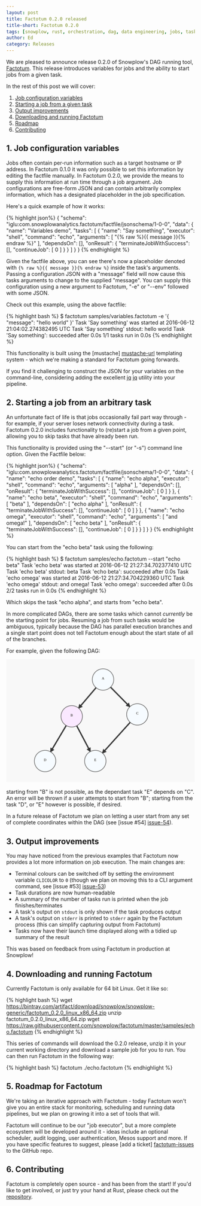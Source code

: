 ```yaml
---
layout: post
title: Factotum 0.2.0 released
title-short: Factotum 0.2.0
tags: [snowplow, rust, orchestration, dag, data engineering, jobs, tasks, factotum, pipeline]
author: Ed
category: Releases
---
```


We are pleased to announce release 0.2.0 of Snowplow's DAG running tool, [Factotum][factotum-repo]. This release introduces variables for jobs and the ability to start jobs from a given task.

In the rest of this post we will cover:

1. [Job configuration variables](/blog/2016/06/13/factotum-0.2.0-released#vars)
2. [Starting a job from a given task](/blog/2016/06/13/factotum-0.2.0-released#resumes)
3. [Output improvements](/blog/2016/06/13/factotum-0.2.0-released#output)
4. [Downloading and running Factotum](/blog/2016/06/13/factotum-0.2.0-released#install)
5. [Roadmap](/blog/2016/06/13/factotum-0.2.0-released#roadmap)
6. [Contributing](/blog/2016/06/13/factotum-0.2.0-released#contributing)

<!--more-->

<h2 id="vars">1. Job configuration variables</h2>

Jobs often contain per-run information such as a target hostname or IP address. In Factotum 0.1.0 it was only possible to set this information by editing the factfile manually. In Factotum 0.2.0, we provide the means to supply this information at run time through a job argument. Job configurations are free-form JSON and can contain arbitrarily complex information, which has a designated placeholder in the job specification.

Here's a quick example of how it works:

{% highlight json%}
{
  "schema": "iglu:com.snowplowanalytics.factotum/factfile/jsonschema/1-0-0",
  "data": {
    "name": "Variables demo",
    "tasks": [
      {
        "name": "Say something",
        "executor": "shell",
        "command": "echo",
        "arguments": [ "{% raw %}{{ message }}{% endraw %}" ],
        "dependsOn": [],
        "onResult": {
          "terminateJobWithSuccess": [],
          "continueJob": [ 0 ]
        }
      }
    ]
  }
}
{% endhighlight %}

Given the factfile above, you can see there's now a placeholder denoted with `{% raw %}{{ message }}{% endraw %}` inside the task's arguments. Passing a configuration JSON with a "message" field will now cause this tasks arguments to change to the supplied "message". You can supply this configuration using a new argument to Factotum, "-e" or "--env" followed with some JSON.

Check out this example, using the above factfile:

{% highlight bash %}
$ factotum samples/variables.factotum -e '{ "message": "hello world" }'
Task 'Say something' was started at 2016-06-12 21:04:02.274382495 UTC
Task 'Say something' stdout:
hello world
Task 'Say something': succeeded after 0.0s
1/1 tasks run in 0.0s
{% endhighlight %}

This functionality is built using the [mustache] [mustache-url] templating system - which we're making a standard for Factotum going forwards.

If you find it challenging to construct the JSON for your variables on the command-line, considering adding the excellent [jq] [jq] utility into your pipeline.

<h2 id="resumes">2. Starting a job from an arbitrary task</h2>

An unfortunate fact of life is that jobs occasionally fail part way through - for example, if your server loses network connectivity during a task. Factotum 0.2.0 includes functionality to (re)start a job from a given point, allowing you to
skip tasks that have already been run.

This functionality is provided using the "--start" (or "-s") command line option. Given the Factfile below:

{% highlight json%}
{
  "schema": "iglu:com.snowplowanalytics.factotum/factfile/jsonschema/1-0-0",
  "data": {
    "name": "echo order demo",
    "tasks": [
      {
        "name": "echo alpha",
        "executor": "shell",
        "command": "echo",
        "arguments": [ "alpha" ],
        "dependsOn": [],
        "onResult": {
          "terminateJobWithSuccess": [],
          "continueJob": [ 0 ]
        }
      },
      {
        "name": "echo beta",
        "executor": "shell",
        "command": "echo",
        "arguments": [ "beta" ],
        "dependsOn": [ "echo alpha" ],
        "onResult": {
          "terminateJobWithSuccess": [],
          "continueJob": [ 0 ]
        }
      },
      {
        "name": "echo omega",
        "executor": "shell",
        "command": "echo",
        "arguments": [ "and omega!" ],
        "dependsOn": [ "echo beta" ],
        "onResult": {
          "terminateJobWithSuccess": [],
          "continueJob": [ 0 ]
        }
      }
    ]
  }
}
{% endhighlight %}

You can start from the "echo beta" task using the following:

{% highlight bash %}
$ factotum samples/echo.factotum --start "echo beta"
Task 'echo beta' was started at 2016-06-12 21:27:34.702377410 UTC
Task 'echo beta' stdout:
beta
Task 'echo beta': succeeded after 0.0s
Task 'echo omega' was started at 2016-06-12 21:27:34.704229360 UTC
Task 'echo omega' stdout:
and omega!
Task 'echo omega': succeeded after 0.0s
2/2 tasks run in 0.0s
{% endhighlight %}

Which skips the task "echo alpha", and starts from "echo beta". 

In more complicated DAGs, there are some tasks which cannot *currently* be the starting point for jobs. Resuming a job from such tasks would be ambiguous, typically because the DAG has parallel execution branches and a single start point does not tell Factotum enough about the start state of all of the branches.

For example, given the following DAG:

![dag resume diagram](/assets/img/blog/2016/06/dag_resume_factotum.png)

starting from "B" is not possible, as the dependant task "E" depends on "C". An error will be thrown if a user attempts to start from "B"; starting from the task "D", or "E" however is possible, if desired.

In a future release of Factotum we plan on letting a user start from any set of complete coordinates within the DAG (see [issue #54] [issue-54]).

<h2 id="output">3. Output improvements</h2>

You may have noticed from the previous examples that Factotum now provides a lot more information on job execution. The main changes are:

* Terminal colours can be switched off by setting the environment variable `CLICOLOR` to `0` (though we plan on moving this to a CLI argument command, see [issue #53] [issue-53])
* Task durations are now human-readable
* A summary of the number of tasks run is printed when the job finishes/terminates
* A task's output on `stdout` is only shown if the task produces output
* A task's output on `stderr` is printed to `stderr` again by the Factotum process (this can simplify capturing output from Factotum)
* Tasks now have their launch time displayed along with a tidied up summary of the result

This was based on feedback from using Factotum in production at Snowplow!

<h2 id="install">4. Downloading and running Factotum</h2>

Currently Factotum is only available for 64 bit Linux. Get it like so:

{% highlight bash %}
wget https://bintray.com/artifact/download/snowplow/snowplow-generic/factotum_0.2.0_linux_x86_64.zip
unzip factotum_0.2.0_linux_x86_64.zip
wget https://raw.githubusercontent.com/snowplow/factotum/master/samples/echo.factotum
{% endhighlight %}

This series of commands will download the 0.2.0 release, unzip it in your current working directory and download a sample job for you to run. You can then run Factotum in the following way:

{% highlight bash %}
factotum ./echo.factotum
{% endhighlight %}
 
<h2 id="roadmap">5. Roadmap for Factotum</h2>

We're taking an iterative approach with Factotum - today Factotum won't give you an entire stack for monitoring, scheduling and running data pipelines, but we plan on growing it into a set of tools that will.

Factotum will continue to be our "job executor", but a more complete ecosystem will be developed around it - ideas include an optional scheduler, audit logging, user authentication, Mesos support and more. If you have specific features to suggest, please [add a ticket] [factotum-issues] to the GitHub repo.

<h2 id="contributing">6. Contributing</h2>

Factotum is completely open source - and has been from the start! If you'd like to get involved, or just try your hand at Rust, please check out the [repository][factotum-repo].

[factotum-discourse]: http://discourse.snowplowanalytics.com/
[job-samples]: https://github.com/snowplow/factotum/tree/master/samples
[factotum-wiki]: https://github.com/snowplow/factotum/wiki
[snowplow-job-make]: http://snowplowanalytics.com/blog/2015/10/13/orchestrating-batch-processing-pipelines-with-cron-and-make/

[issue-53]: https://github.com/snowplow/factotum/issues/53
[issue-54]: https://github.com/snowplow/factotum/issues/54

[jq]: https://stedolan.github.io/jq/

[factotum-repo]: https://github.com/snowplow/factotum
[rust-lang]: https://www.rust-lang.org/
[mustache-url]: https://mustache.github.io/
[factotum-issues]: https://github.com/snowplow/factotum/issues/new
[factfile-schema]: http://iglucentral.com/schemas/com.snowplowanalytics.factotum/factfile/jsonschema/1-0-0

